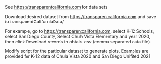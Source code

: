 See https://transparentcalifornia.com for data sets

Download desired dataset from https://transparentcalifornia.com and save to transparentCaliforniaData/

For example, go to https://transparentcalifornia.com, select K-12 Schools, select San Diego County, Select Chula Vista Elementary and year 2020, then click Download records to obtain .csv (comma separated data file)

Modify script for the particular dataset to generate plots. Examples are 
provided for K-12 data of Chula Vista 2020 and San Diego Unififed 2021
